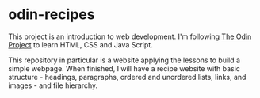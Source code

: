 # odin-recipes

This project is an introduction to web development. I'm following [The Odin
Project](https://www.theodinproject.com) to learn HTML, CSS and Java Script.

This repository in particular is a website applying the lessons to build
a simple webpage. When finished, I will have a recipe website with basic
structure - headings, paragraphs, ordered and unordered lists, links, and
images - and file hierarchy.
